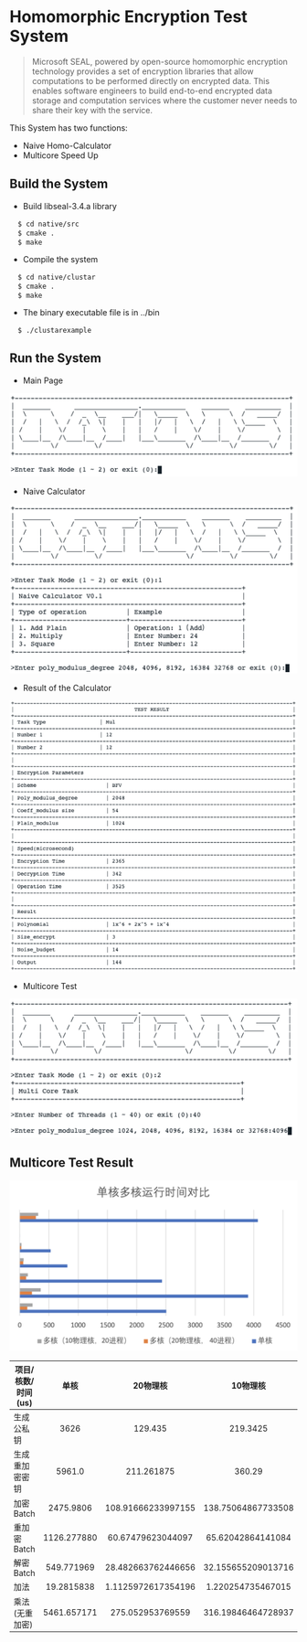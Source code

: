 # Homomorphic Encryption Test System

>Microsoft SEAL, powered by open-source homomorphic encryption technology provides a set of encryption libraries that allow computations to be performed directly on encrypted data. This enables software engineers to build end-to-end encrypted data storage and computation services where the customer never needs to share their key with the service.

This System has two functions:

* Naive Homo-Calculator
* Multicore Speed Up 

## Build the System

* Build libseal-3.4.a library
```
  $ cd native/src 
  $ cmake .
  $ make
```
* Compile the system
```
  $ cd native/clustar 
  $ cmake .
  $ make
```
* The binary executable file is in ../bin
```
  $ ./clustarexample
```

## Run the System
* Main Page

![main page](./pic/mainpage.png)

* Naive Calculator

![calculator](./pic/naivecalculator.png)

* Result of the Calculator

![result](./pic/result.png)

* Multicore Test

![multicore](./pic/multicore.png)

## Multicore Test Result

![graph](./pic/graph.png)

| 项目/核数/时间(us)        | 单核   |  20物理核  | 10物理核 
| --------   | :-----:  | :-----: | :----:  |
|生成公私钥| 3626| 129.435| 219.3425|
|生成重加密密钥| 5961.0| 211.261875| 360.29|
|加密Batch| 2475.9806| 108.91666233997155| 138.75064867733508|
|重加密Batch| 1126.277880| 60.67479623044097| 65.62042864141084|
|解密Batch| 549.771969| 28.482663762446656| 32.155655209013716|
|加法| 19.2815838| 1.1125972617354196| 1.220254735467015|
|乘法(无重加密)| 5461.657171| 275.052953769559| 316.19846464728937|
